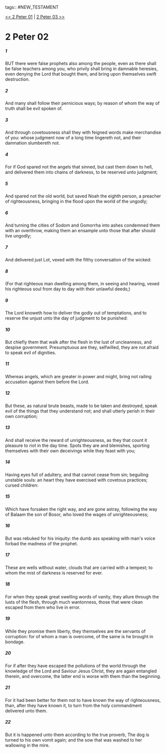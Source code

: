 tags:: #NEW_TESTAMENT

[<< 2 Peter 01](NEW_TESTAMENT/22_2_Peter/2_Peter_01.md) | [2 Peter 03 >>](NEW_TESTAMENT/22_2_Peter/2_Peter_03.md)

# 2 Peter 02

##### 1

BUT there were false prophets also among the people, even as there shall be false teachers among you, who privily shall bring in damnable heresies, even denying the Lord that bought them, and bring upon themselves swift destruction.

##### 2

And many shall follow their pernicious ways; by reason of whom the way of truth shall be evil spoken of.

##### 3

And through covetousness shall they with feigned words make merchandise of you: whose judgment now of a long time lingereth not, and their damnation slumbereth not.

##### 4

For if God spared not the angels that sinned, but cast them down to hell, and delivered them into chains of darkness, to be reserved unto judgment;

##### 5

And spared not the old world, but saved Noah the eighth person, a preacher of righteousness, bringing in the flood upon the world of the ungodly;

##### 6

And turning the cities of Sodom and Gomorrha into ashes condemned them with an overthrow, making them an ensample unto those that after should live ungodly;

##### 7

And delivered just Lot, vexed with the filthy conversation of the wicked:

##### 8

(For that righteous man dwelling among them, in seeing and hearing, vexed his righteous soul from day to day with their unlawful deeds;)

##### 9

The Lord knoweth how to deliver the godly out of temptations, and to reserve the unjust unto the day of judgment to be punished:

##### 10

But chiefly them that walk after the flesh in the lust of uncleanness, and despise government. Presumptuous are they, selfwilled, they are not afraid to speak evil of dignities.

##### 11

Whereas angels, which are greater in power and might, bring not railing accusation against them before the Lord.

##### 12

But these, as natural brute beasts, made to be taken and destroyed, speak evil of the things that they understand not; and shall utterly perish in their own corruption;

##### 13

And shall receive the reward of unrighteousness, as they that count it pleasure to riot in the day time. Spots they are and blemishes, sporting themselves with their own deceivings while they feast with you;

##### 14

Having eyes full of adultery, and that cannot cease from sin; beguiling unstable souls: an heart they have exercised with covetous practices; cursed children:

##### 15

Which have forsaken the right way, and are gone astray, following the way of Balaam the son of Bosor, who loved the wages of unrighteousness;

##### 16

But was rebuked for his iniquity: the dumb ass speaking with man's voice forbad the madness of the prophet.

##### 17

These are wells without water, clouds that are carried with a tempest; to whom the mist of darkness is reserved for ever.

##### 18

For when they speak great swelling words of vanity, they allure through the lusts of the flesh, through much wantonness, those that were clean escaped from them who live in error.

##### 19

While they promise them liberty, they themselves are the servants of corruption: for of whom a man is overcome, of the same is he brought in bondage.

##### 20

For if after they have escaped the pollutions of the world through the knowledge of the Lord and Saviour Jesus Christ, they are again entangled therein, and overcome, the latter end is worse with them than the beginning.

##### 21

For it had been better for them not to have known the way of righteousness, than, after they have known it, to turn from the holy commandment delivered unto them.

##### 22

But it is happened unto them according to the true proverb, The dog is turned to his own vomit again; and the sow that was washed to her wallowing in the mire.
